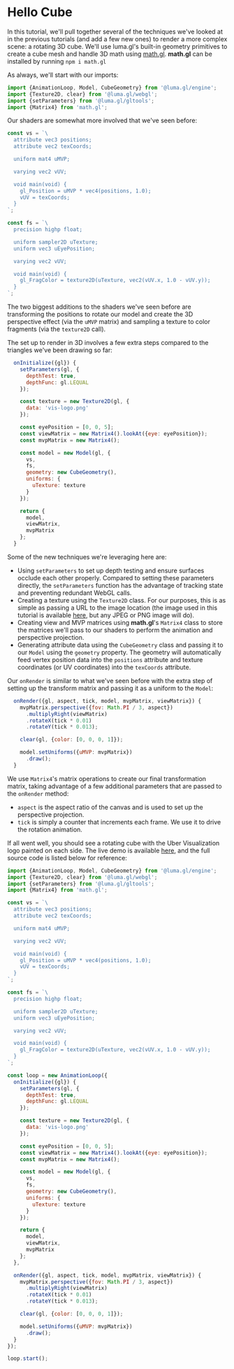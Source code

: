 # Hello Cube

In this tutorial, we'll pull together several of the techniques we've looked at in the previous tutorials (and add a few new ones) to render a more complex scene: a rotating 3D cube. We'll use luma.gl's built-in geometry primitives to create a cube mesh and handle 3D math using [math.gl](https://math.gl/). **math.gl** can be installed by running `npm i math.gl`

As always, we'll start with our imports:

```js
import {AnimationLoop, Model, CubeGeometry} from '@luma.gl/engine';
import {Texture2D, clear} from '@luma.gl/webgl';
import {setParameters} from '@luma.gl/gltools';
import {Matrix4} from 'math.gl';
```

Our shaders are somewhat more involved that we've seen before:
```js
const vs = `\
  attribute vec3 positions;
  attribute vec2 texCoords;

  uniform mat4 uMVP;

  varying vec2 vUV;

  void main(void) {
    gl_Position = uMVP * vec4(positions, 1.0);
    vUV = texCoords;
  }
`;

const fs = `\
  precision highp float;

  uniform sampler2D uTexture;
  uniform vec3 uEyePosition;

  varying vec2 vUV;

  void main(void) {
    gl_FragColor = texture2D(uTexture, vec2(vUV.x, 1.0 - vUV.y));
  }
`;
```
The two biggest additions to the shaders we've seen before are transforming the positions to rotate our model and create the 3D perspective effect (via the `uMVP` matrix) and sampling a texture to color fragments (via the `texture2D` call).


The set up to render in 3D involves a few extra steps compared to the triangles we've been drawing so far:
```js
  onInitialize({gl}) {
    setParameters(gl, {
      depthTest: true,
      depthFunc: gl.LEQUAL
    });

    const texture = new Texture2D(gl, {
      data: 'vis-logo.png'
    });

    const eyePosition = [0, 0, 5];
    const viewMatrix = new Matrix4().lookAt({eye: eyePosition});
    const mvpMatrix = new Matrix4();

    const model = new Model(gl, {
      vs,
      fs,
      geometry: new CubeGeometry(),
      uniforms: {
        uTexture: texture
      }
    });

    return {
      model,
      viewMatrix,
      mvpMatrix
    };
  }
```
Some of the new techniques we're leveraging here are:
- Using `setParameters` to set up depth testing and ensure surfaces occlude each other properly. Compared to setting these parameters directly, the `setParameters` function has the advantage of tracking state and preventing redundant WebGL calls.
- Creating a texture using the `Texture2D` class. For our purposes, this is as simple as passing a URL to the image location (the image used in this tutorial is available [here](https://github.com/visgl/luma.gl/tree/master/examples/api/cubemap/vis-logo.png), but any JPEG or PNG image will do).
- Creating view and MVP matrices using **math.gl**'s `Matrix4` class to store the matrices we'll pass to our shaders to perform the animation and perspective projection.
- Generating attribute data using the `CubeGeometry` class and passing it to our `Model` using the `geometry` property. The geometry will automatically feed vertex position data into the `positions` attribute and texture coordinates (or UV coordinates) into the `texCoords` attribute.


Our `onRender` is similar to what we've seen before with the extra step of setting up the transform matrix and passing it as a uniform to the `Model`:
```js
  onRender({gl, aspect, tick, model, mvpMatrix, viewMatrix}) {
    mvpMatrix.perspective({fov: Math.PI / 3, aspect})
      .multiplyRight(viewMatrix)
      .rotateX(tick * 0.01)
      .rotateY(tick * 0.013);

    clear(gl, {color: [0, 0, 0, 1]});

    model.setUniforms({uMVP: mvpMatrix})
      .draw();
  }
```
We use `Matrix4`'s matrix operations to create our final transformation matrix, taking advantage of a few additional parameters that are passed to the `onRender` method:
- `aspect` is the aspect ratio of the canvas and is used to set up the perspective projection.
- `tick` is simply a counter that increments each frame. We use it to drive the rotation animation.

If all went well, you should see a rotating cube with the Uber Visualization logo painted on each side. The live demo is available [here](/examples/getting-started/hello-cube), and the full source code is listed below for reference:
```js
import {AnimationLoop, Model, CubeGeometry} from '@luma.gl/engine';
import {Texture2D, clear} from '@luma.gl/webgl';
import {setParameters} from '@luma.gl/gltools';
import {Matrix4} from 'math.gl';

const vs = `\
  attribute vec3 positions;
  attribute vec2 texCoords;

  uniform mat4 uMVP;

  varying vec2 vUV;

  void main(void) {
    gl_Position = uMVP * vec4(positions, 1.0);
    vUV = texCoords;
  }
`;

const fs = `\
  precision highp float;

  uniform sampler2D uTexture;
  uniform vec3 uEyePosition;

  varying vec2 vUV;

  void main(void) {
    gl_FragColor = texture2D(uTexture, vec2(vUV.x, 1.0 - vUV.y));
  }
`;

const loop = new AnimationLoop({
  onInitialize({gl}) {
    setParameters(gl, {
      depthTest: true,
      depthFunc: gl.LEQUAL
    });

    const texture = new Texture2D(gl, {
      data: 'vis-logo.png'
    });

    const eyePosition = [0, 0, 5];
    const viewMatrix = new Matrix4().lookAt({eye: eyePosition});
    const mvpMatrix = new Matrix4();

    const model = new Model(gl, {
      vs,
      fs,
      geometry: new CubeGeometry(),
      uniforms: {
        uTexture: texture
      }
    });

    return {
      model,
      viewMatrix,
      mvpMatrix
    };
  },

  onRender({gl, aspect, tick, model, mvpMatrix, viewMatrix}) {
    mvpMatrix.perspective({fov: Math.PI / 3, aspect})
      .multiplyRight(viewMatrix)
      .rotateX(tick * 0.01)
      .rotateY(tick * 0.013);

    clear(gl, {color: [0, 0, 0, 1]});

    model.setUniforms({uMVP: mvpMatrix})
      .draw();
  }
});

loop.start();
```

